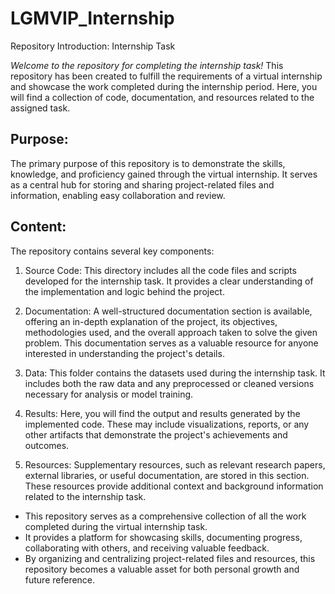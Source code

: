 # **LGMVIP_Internship**

Repository Introduction: Internship Task 

*Welcome to the repository for completing the internship task!* 
This repository has been created to fulfill the requirements of a virtual internship and showcase the work completed during the internship period. 
Here, you will find a collection of code, documentation, and resources related to the assigned task.

## Purpose:
The primary purpose of this repository is to demonstrate the skills, knowledge, and proficiency gained through the virtual internship. It serves as a central hub for storing and sharing project-related files and information, enabling easy collaboration and review.

## Content:
The repository contains several key components:

1. Source Code: This directory includes all the code files and scripts developed for the internship task. It provides a clear understanding of the implementation and logic behind the project.

2. Documentation: A well-structured documentation section is available, offering an in-depth explanation of the project, its objectives, methodologies used, and the overall approach taken to solve the given problem. This documentation serves as a valuable resource for anyone interested in understanding the project's details.

3. Data: This folder contains the datasets used during the internship task. It includes both the raw data and any preprocessed or cleaned versions necessary for analysis or model training.

4. Results: Here, you will find the output and results generated by the implemented code. These may include visualizations, reports, or any other artifacts that demonstrate the project's achievements and outcomes.

5. Resources: Supplementary resources, such as relevant research papers, external libraries, or useful documentation, are stored in this section. These resources provide additional context and background information related to the internship task.

- This repository serves as a comprehensive collection of all the work completed during the virtual internship task. 
- It provides a platform for showcasing skills, documenting progress, collaborating with others, and receiving valuable feedback. 
- By organizing and centralizing project-related files and resources, this repository becomes a valuable asset for both personal growth and future reference.
